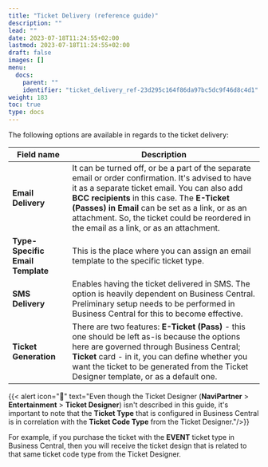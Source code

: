 ```yaml
---
title: "Ticket Delivery (reference guide)"
description: ""
lead: ""
date: 2023-07-18T11:24:55+02:00
lastmod: 2023-07-18T11:24:55+02:00
draft: false
images: []
menu:
  docs:
    parent: ""
    identifier: "ticket_delivery_ref-23d295c164f86da97bc5dc9f46d8c4d1"
weight: 183
toc: true
type: docs
---
```


The following options are available in regards to the ticket delivery:

| Field name      | Description |
| ----------- | ----------- |
| **Email Delivery** | It can be turned off, or be a part of the separate email or order confirmation. It's advised to have it as a separate ticket email. You can also add **BCC recipients** in this case. The **E-Ticket (Passes) in Email** can be set as a link, or as an attachment. So, the ticket could be reordered in the email as a link, or as an attachment. |
| **Type-Specific Email Template** | This is the place where you can assign an email template to the specific ticket type. |
| **SMS Delivery** | Enables having the ticket delivered in SMS. The option is heavily dependent on Business Central. Preliminary setup needs to be performed in Business Central for this to become effective. |
| **Ticket Generation** | There are two features: **E-Ticket (Pass)** - this one should be left as-is because the options here are governed through Business Central; **Ticket** card - in it, you can define whether you want the ticket to be generated from the Ticket Designer template, or as a default one. |

  {{< alert icon="📝" text="Even though the Ticket Designer (<b>NaviPartner</b> > <b>Entertainment</b> > <b>Ticket Designer</b>) isn't described in this guide, it's important to note that the <b>Ticket Type</b> that is configured in Business Central is in correlation with the <b>Ticket Code Type</b> from the Ticket Designer."/>}}

For example, if you purchase the ticket with the **EVENT** ticket type in Business Central, then you will receive the ticket design that is related to that same ticket code type from the Ticket Designer. 